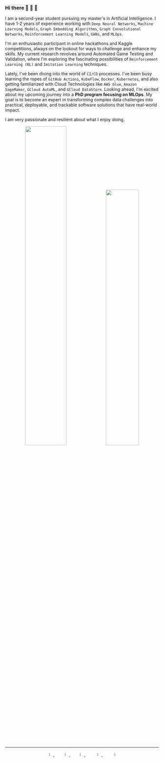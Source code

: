 ### Hi there 🤖 👋 🤖

<!--
**Getlar/getlar** is a ✨ _special_ ✨ repository because its `README.md` (this file) appears on your GitHub profile.

Here are some ideas to get you started:

- 🔭 I’m currently working on ...
- 🌱 I’m currently learning ...
- 👯 I’m looking to collaborate on ...
- 🤔 I’m looking for help with ...
- 💬 Ask me about ...
- 📫 How to reach me: ...
- 😄 Pronouns: ...
- ⚡ Fun fact: ...
-->


I am a second-year student pursuing my master's in Artificial Intelligence. I have 1-2 years of experience working with `Deep Neural Networks`, `Machine Learning Models`, `Graph Embedding Algorithms`, `Graph Convolutional Networks`, `Reinforcement Learning Models`, `GANs`, and `MLOps`.

I'm an enthusiastic participant in online hackathons and Kaggle competitions, always on the lookout for ways to challenge and enhance my skills. My current research revolves around Automated Game Testing and Validation, where I'm exploring the fascinating possibilities of `Reinforcement Learning (RL)` and `Imitation Learning` techniques.

Lately, I've been diving into the world of `CI/CD` processes. I've been busy learning the ropes of `GitHub Actions`, `KubeFlow`, `Docker`, `Kubernetes`, and also getting familiarized with Cloud Technologies like `AWS Glue`, `Amazon SageMaker`, `GCloud AutoML`, and `GCloud DataStore`. Looking ahead, I'm excited about my upcoming journey into a **PhD program focusing on MLOps**. My goal is to become an expert in transforming complex data challenges into practical, deployable, and trackable software solutions that have real-world impact.

I am very passionate and resilient about what I enjoy doing. 

<p align="center">
  <img width="51.7%"  src="https://github-readme-stats-sigma-five.vercel.app/api?username=getlar&count_private=true&show_icons=true&include_all_commits=false&hide_border=true&hide_title=true" />
  <img width="46.3%"  src="https://github-readme-streak-stats.herokuapp.com?user=Getlar&hide_border=true" />
</p>

-----

<div align="center">
    <a href="https://www.linkedin.com/in/ranuon/" target="blank" margin="50">
        <img src="https://raw.githubusercontent.com/rahuldkjain/github-profile-readme-generator/master/src/images/icons/Social/linked-in-alt.svg" alt="in/ranuon" width="5%"/>
    </a>
    &nbsp&nbsp&nbsp&nbsp&nbsp
    <a href="https://www.kaggle.com/tamstakcs" target="blank">
        <img src="https://raw.githubusercontent.com/rahuldkjain/github-profile-readme-generator/master/src/images/icons/Social/kaggle.svg" alt="tamstakcs" width="5%" />
    </a>
    &nbsp&nbsp&nbsp&nbsp
    <a href="https://www.instagram.com/a.takacs.tamas.m8/" target="blank">
        <img src="https://raw.githubusercontent.com/rahuldkjain/github-profile-readme-generator/master/src/images/icons/Social/instagram.svg" alt="a.takacs.tamas.m8" width="5%"/>
    </a>
    &nbsp&nbsp&nbsp&nbsp&nbsp&nbsp
    <a href="https://leetcode.com/Getlar/" target="blank">
        <img src="https://raw.githubusercontent.com/rahuldkjain/github-profile-readme-generator/master/src/images/icons/Social/leet-code.svg" alt="Getlar" width="5%" />
    </a>
    &nbsp&nbsp&nbsp&nbsp&nbsp&nbsp
    <a href="https://www.facebook.com/Ranuonn/" target="blank">
        <img src="https://raw.githubusercontent.com/rahuldkjain/github-profile-readme-generator/master/src/images/icons/Social/facebook.svg" alt="Ranuonn" width="5%"/>
    </a>
</div>

